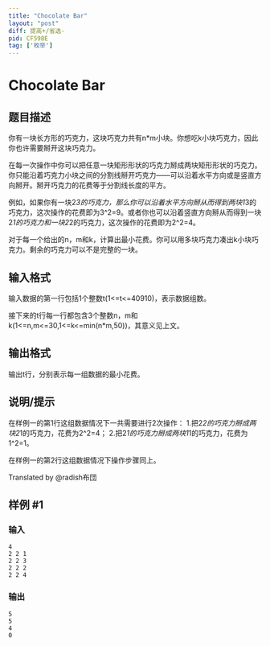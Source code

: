 ```yaml
---
title: "Chocolate Bar"
layout: "post"
diff: 提高+/省选-
pid: CF598E
tag: ['枚举']
---
```


# Chocolate Bar

## 题目描述

你有一块长方形的巧克力，这块巧克力共有n*m小块。你想吃k小块巧克力，因此你也许需要掰开这块巧克力。

在每一次操作中你可以把任意一块矩形形状的巧克力掰成两块矩形形状的巧克力。你只能沿着巧克力小块之间的分割线掰开巧克力——可以沿着水平方向或是竖直方向掰开。掰开巧克力的花费等于分割线长度的平方。

例如，如果你有一块2*3的巧克力，那么你可以沿着水平方向掰从而得到两块1*3的巧克力，这次操作的花费即为3^2=9。或者你也可以沿着竖直方向掰从而得到一块2*1的巧克力和一块2*2的巧克力，这次操作的花费即为2^2=4。

对于每一个给出的n，m和k，计算出最小花费。你可以用多块巧克力凑出k小块巧克力。剩余的巧克力可以不是完整的一块。

## 输入格式

输入数据的第一行包括1个整数t(1<=t<=40910)，表示数据组数。

接下来的t行每一行都包含3个整数n，m和k(1<=n,m<=30,1<=k<=min(n*m,50))，其意义见上文。

## 输出格式

输出t行，分别表示每一组数据的最小花费。

## 说明/提示

在样例一的第1行这组数据情况下一共需要进行2次操作：
1.把2*2的巧克力掰成两块2*1的巧克力，花费为2^2=4；
2.把2*1的巧克力掰成两块1*1的巧克力，花费为1^2=1。

在样例一的第2行这组数据情况下操作步骤同上。

Translated by @radish布団

## 样例 #1

### 输入

```
4
2 2 1
2 2 3
2 2 2
2 2 4

```

### 输出

```
5
5
4
0

```

